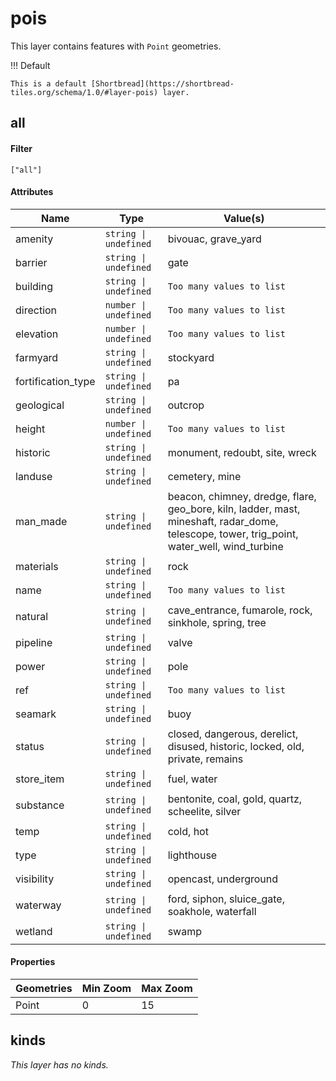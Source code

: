 # pois

This layer contains features with `Point` geometries.



!!! Default

    This is a default [Shortbread](https://shortbread-tiles.org/schema/1.0/#layer-pois) layer.


## all


#### Filter

`["all"]`

#### Attributes


<table>
  <thead>
    <tr>
      <th style="white-space: nowrap">Name</th>
      <th style="white-space: nowrap">Type</th>
      <th>Value(s)</th>
    </tr>
  </thead>
  <tbody>
    <tr>
      <td style="white-space: nowrap">amenity</td>
      <td style="white-space: nowrap"><code>string | undefined</code></td>
      <td>bivouac, grave_yard</td>
    </tr>
    <tr>
      <td style="white-space: nowrap">barrier</td>
      <td style="white-space: nowrap"><code>string | undefined</code></td>
      <td>gate</td>
    </tr>
    <tr>
      <td style="white-space: nowrap">building</td>
      <td style="white-space: nowrap"><code>string | undefined</code></td>
      <td><code>Too many values to list</code></td>
    </tr>
    <tr>
      <td style="white-space: nowrap">direction</td>
      <td style="white-space: nowrap"><code>number | undefined</code></td>
      <td><code>Too many values to list</code></td>
    </tr>
    <tr>
      <td style="white-space: nowrap">elevation</td>
      <td style="white-space: nowrap"><code>number | undefined</code></td>
      <td><code>Too many values to list</code></td>
    </tr>
    <tr>
      <td style="white-space: nowrap">farmyard</td>
      <td style="white-space: nowrap"><code>string | undefined</code></td>
      <td>stockyard</td>
    </tr>
    <tr>
      <td style="white-space: nowrap">fortification_type</td>
      <td style="white-space: nowrap"><code>string | undefined</code></td>
      <td>pa</td>
    </tr>
    <tr>
      <td style="white-space: nowrap">geological</td>
      <td style="white-space: nowrap"><code>string | undefined</code></td>
      <td>outcrop</td>
    </tr>
    <tr>
      <td style="white-space: nowrap">height</td>
      <td style="white-space: nowrap"><code>number | undefined</code></td>
      <td><code>Too many values to list</code></td>
    </tr>
    <tr>
      <td style="white-space: nowrap">historic</td>
      <td style="white-space: nowrap"><code>string | undefined</code></td>
      <td>monument, redoubt, site, wreck</td>
    </tr>
    <tr>
      <td style="white-space: nowrap">landuse</td>
      <td style="white-space: nowrap"><code>string | undefined</code></td>
      <td>cemetery, mine</td>
    </tr>
    <tr>
      <td style="white-space: nowrap">man_made</td>
      <td style="white-space: nowrap"><code>string | undefined</code></td>
      <td>beacon, chimney, dredge, flare, geo_bore, kiln, ladder, mast, mineshaft, radar_dome, telescope, tower, trig_point, water_well, wind_turbine</td>
    </tr>
    <tr>
      <td style="white-space: nowrap">materials</td>
      <td style="white-space: nowrap"><code>string | undefined</code></td>
      <td>rock</td>
    </tr>
    <tr>
      <td style="white-space: nowrap">name</td>
      <td style="white-space: nowrap"><code>string | undefined</code></td>
      <td><code>Too many values to list</code></td>
    </tr>
    <tr>
      <td style="white-space: nowrap">natural</td>
      <td style="white-space: nowrap"><code>string | undefined</code></td>
      <td>cave_entrance, fumarole, rock, sinkhole, spring, tree</td>
    </tr>
    <tr>
      <td style="white-space: nowrap">pipeline</td>
      <td style="white-space: nowrap"><code>string | undefined</code></td>
      <td>valve</td>
    </tr>
    <tr>
      <td style="white-space: nowrap">power</td>
      <td style="white-space: nowrap"><code>string | undefined</code></td>
      <td>pole</td>
    </tr>
    <tr>
      <td style="white-space: nowrap">ref</td>
      <td style="white-space: nowrap"><code>string | undefined</code></td>
      <td><code>Too many values to list</code></td>
    </tr>
    <tr>
      <td style="white-space: nowrap">seamark</td>
      <td style="white-space: nowrap"><code>string | undefined</code></td>
      <td>buoy</td>
    </tr>
    <tr>
      <td style="white-space: nowrap">status</td>
      <td style="white-space: nowrap"><code>string | undefined</code></td>
      <td>closed, dangerous, derelict, disused, historic, locked, old, private, remains</td>
    </tr>
    <tr>
      <td style="white-space: nowrap">store_item</td>
      <td style="white-space: nowrap"><code>string | undefined</code></td>
      <td>fuel, water</td>
    </tr>
    <tr>
      <td style="white-space: nowrap">substance</td>
      <td style="white-space: nowrap"><code>string | undefined</code></td>
      <td>bentonite, coal, gold, quartz, scheelite, silver</td>
    </tr>
    <tr>
      <td style="white-space: nowrap">temp</td>
      <td style="white-space: nowrap"><code>string | undefined</code></td>
      <td>cold, hot</td>
    </tr>
    <tr>
      <td style="white-space: nowrap">type</td>
      <td style="white-space: nowrap"><code>string | undefined</code></td>
      <td>lighthouse</td>
    </tr>
    <tr>
      <td style="white-space: nowrap">visibility</td>
      <td style="white-space: nowrap"><code>string | undefined</code></td>
      <td>opencast, underground</td>
    </tr>
    <tr>
      <td style="white-space: nowrap">waterway</td>
      <td style="white-space: nowrap"><code>string | undefined</code></td>
      <td>ford, siphon, sluice_gate, soakhole, waterfall</td>
    </tr>
    <tr>
      <td style="white-space: nowrap">wetland</td>
      <td style="white-space: nowrap"><code>string | undefined</code></td>
      <td>swamp</td>
    </tr>
  </tbody>
</table>


#### Properties

<table>
  <thead>
    <tr>
      <th>Geometries</th>
      <th>Min Zoom</th>
      <th>Max Zoom</th>
    </tr>
  </thead>
    <tbody>
    <tr>
      <td>Point</td>
      <td>0</td>
      <td>15</td>
    </tr>
    </tbody>
</table>


## kinds



_This layer has no kinds._

